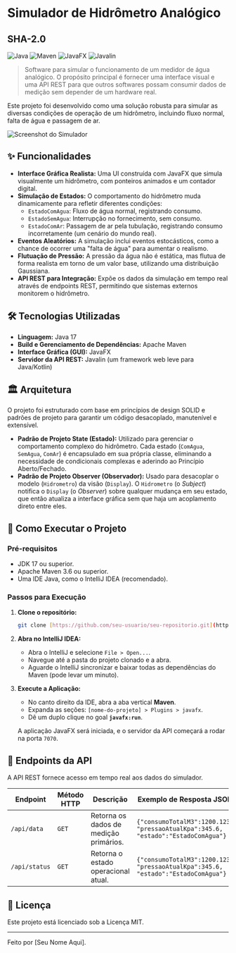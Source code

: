 # Simulador de Hidrômetro Analógico
## SHA-2.0
![Java](https://img.shields.io/badge/Java-17-blue.svg) ![Maven](https://img.shields.io/badge/Maven-3.8-red.svg) ![JavaFX](https://img.shields.io/badge/JavaFX-17-orange.svg) ![Javalin](https://img.shields.io/badge/Javalin-5.6-brightgreen.svg)

> Software para simular o funcionamento de um medidor de água analógico. O propósito principal é fornecer uma interface visual e uma API REST para que outros softwares possam consumir dados de medição sem depender de um hardware real.

Este projeto foi desenvolvido como uma solução robusta para simular as diversas condições de operação de um hidrômetro, incluindo fluxo normal, falta de água e passagem de ar.

![Screenshot do Simulador](src/main/resources/com/meu_pacote/images/hidrometro-base.png)

## ✨ Funcionalidades

* **Interface Gráfica Realista:** Uma UI construída com JavaFX que simula visualmente um hidrômetro, com ponteiros animados e um contador digital.
* **Simulação de Estados:** O comportamento do hidrômetro muda dinamicamente para refletir diferentes condições:
    * `EstadoComAgua`: Fluxo de água normal, registrando consumo.
    * `EstadoSemAgua`: Interrupção no fornecimento, sem consumo.
    * `EstadoComAr`: Passagem de ar pela tubulação, registrando consumo incorretamente (um cenário do mundo real).
* **Eventos Aleatórios:** A simulação inclui eventos estocásticos, como a chance de ocorrer uma "falta de água" para aumentar o realismo.
* **Flutuação de Pressão:** A pressão da água não é estática, mas flutua de forma realista em torno de um valor base, utilizando uma distribuição Gaussiana.
* **API REST para Integração:** Expõe os dados da simulação em tempo real através de endpoints REST, permitindo que sistemas externos monitorem o hidrômetro.

## 🛠️ Tecnologias Utilizadas

* **Linguagem:** Java 17
* **Build e Gerenciamento de Dependências:** Apache Maven
* **Interface Gráfica (GUI):** JavaFX
* **Servidor da API REST:** Javalin (um framework web leve para Java/Kotlin)

## 🏛️ Arquitetura

O projeto foi estruturado com base em princípios de design SOLID e padrões de projeto para garantir um código desacoplado, manutenível e extensível.

* **Padrão de Projeto State (Estado):** Utilizado para gerenciar o comportamento complexo do hidrômetro. Cada estado (`ComAgua`, `SemAgua`, `ComAr`) é encapsulado em sua própria classe, eliminando a necessidade de condicionais complexas e aderindo ao Princípio Aberto/Fechado.
* **Padrão de Projeto Observer (Observador):** Usado para desacoplar o modelo (`Hidrometro`) da visão (`Display`). O `Hidrometro` (o *Subject*) notifica o `Display` (o *Observer*) sobre qualquer mudança em seu estado, que então atualiza a interface gráfica sem que haja um acoplamento direto entre eles.

## 🚀 Como Executar o Projeto

### Pré-requisitos

* JDK 17 ou superior.
* Apache Maven 3.6 ou superior.
* Uma IDE Java, como o IntelliJ IDEA (recomendado).

### Passos para Execução

1.  **Clone o repositório:**
    ```bash
    git clone [https://github.com/seu-usuario/seu-repositorio.git](https://github.com/seu-usuario/seu-repositorio.git)
    ```
2.  **Abra no IntelliJ IDEA:**
    * Abra o IntelliJ e selecione `File > Open...`.
    * Navegue até a pasta do projeto clonado e a abra.
    * Aguarde o IntelliJ sincronizar e baixar todas as dependências do Maven (pode levar um minuto).

3.  **Execute a Aplicação:**
    * No canto direito da IDE, abra a aba vertical **Maven**.
    * Expanda as seções: `[nome-do-projeto] > Plugins > javafx`.
    * Dê um duplo clique no goal **`javafx:run`**.

    A aplicação JavaFX será iniciada, e o servidor da API começará a rodar na porta `7070`.

## 📡 Endpoints da API

A API REST fornece acesso em tempo real aos dados do simulador.

| Endpoint    | Método HTTP | Descrição                                    | Exemplo de Resposta JSON                                          |
|-------------|-------------|------------------------------------------------|-------------------------------------------------------------------|
| `/api/data` | `GET`       | Retorna os dados de medição primários.      | `{"consumoTotalM3":1200.123, "pressaoAtualKpa":345.6, "estado":"EstadoComAgua"}` |
| `/api/status` | `GET`       | Retorna o estado operacional atual.     | `{"consumoTotalM3":1200.123, "pressaoAtualKpa":345.6, "estado":"EstadoComAgua"}` |

## 📄 Licença

Este projeto está licenciado sob a Licença MIT.

---
Feito por [Seu Nome Aqui].